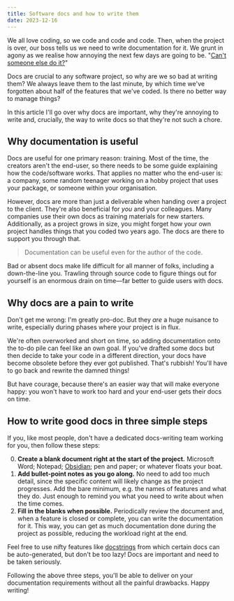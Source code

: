 ```yaml
---
title: Software docs and how to write them
date: 2023-12-16
---
```


We all love coding, so we code and code and code. Then, when the project is over, our boss tells us we need to write documentation for it. We grunt in agony as we realise how annoying the next few days are going to be. "[Can't someone else do it?](https://www.youtube.com/watch?v=GZOuz-SG7-g)"

Docs are crucial to any software project, so why are we so bad at writing them? We always leave them to the last minute, by which time we've forgotten about half of the features that we've coded. Is there no better way to manage things?

In this article I'll go over why docs are important, why they're annoying to write and, crucially, the way to write docs so that they're not such a chore.

## Why documentation is useful

Docs are useful for one primary reason: training. Most of the time, the creators aren't the end-user, so there needs to be some guide explaining how the code/software works. That applies no matter who the end-user is: a company, some random teenager working on a hobby project that uses your package, or someone within your organisation.

However, docs are more than just a deliverable when handing over a project to the client. They're also beneficial for _you_ and your colleagues. Many companies use their own docs as training materials for new starters. Additionally, as a project grows in size, you might forget how your own project handles things that you coded two years ago. The docs are there to support you through that.

> Documentation can be useful even for the author of the code.

Bad or absent docs make life difficult for all manner of folks, including a down-the-line you. Trawling through source code to figure things out for yourself is an enormous drain on time&mdash;far better to guide users with docs.

## Why docs are a pain to write

Don't get me wrong: I'm greatly pro-doc. But they _are_ a huge nuisance to write, especially during phases where your project is in flux.

We're often overworked and short on time, so adding documentation onto the to-do pile can feel like an own goal. If you've drafted some docs but then decide to take your code in a different direction, your docs have become obsolete before they ever got published. That's rubbish! You'll have to go back and rewrite the damned things!

But have courage, because there's an easier way that will make everyone happy: you won't have to work too hard and your end-user gets their docs on time.

## How to write good docs in three simple steps

If you, like most people, don't have a dedicated docs-writing team working for you, then follow these steps:

0. **Create a blank document right at the start of the project.** Microsoft Word; Notepad; [Obsidian](https://obsidian.md/); pen and paper; or whatever floats your boat.
1. **Add bullet-point notes as you go along.** No need to add too much detail, since the specific content will likely change as the project progresses. Add the bare minimum, e.g. the names of features and what they do. Just enough to remind you what you need to write about when the time comes.
2. **Fill in the blanks when possible.** Periodically review the document and, when a feature is closed or complete, you can write the documentation for it. This way, you can get as much documentation done during the project as possible, reducing the workload right at the end.

Feel free to use nifty features like [docstrings](https://en.wikipedia.org/wiki/Docstring) from which certain docs can be auto-generated, but don't be too lazy! Docs are important and need to be taken seriously.

Following the above three steps, you'll be able to deliver on your documentation requirements without all the painful drawbacks. Happy writing!
